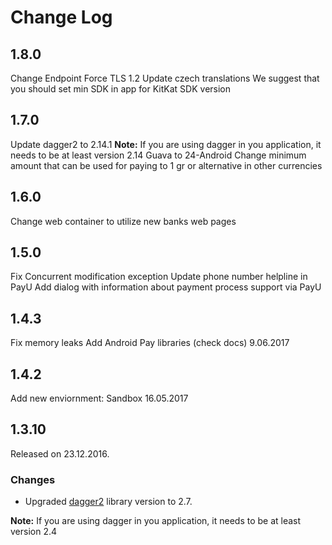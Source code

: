 # Change Log

## 1.8.0
Change Endpoint 
Force TLS 1.2
Update czech translations
We suggest that you should set min SDK in app for KitKat SDK version

## 1.7.0
Update dagger2 to 2.14.1
**Note:** If you are using dagger in you application, it needs to be at least version 2.14
Guava to 24-Android
Change minimum amount that can be used for paying to 1 gr or alternative in other currencies

## 1.6.0
Change web container to utilize new banks web pages

## 1.5.0
Fix Concurrent modification exception
Update phone number helpline in PayU
Add dialog with information about payment process support via PayU 

## 1.4.3
Fix memory leaks
Add Android Pay libraries (check docs)
9.06.2017

## 1.4.2
Add new enviornment: Sandbox
16.05.2017

## 1.3.10
Released on 23.12.2016.

### Changes
- Upgraded [dagger2](https://github.com/google/dagger) library version to 2.7.

**Note:** If you are using dagger in you application, it needs to be at least version 2.4